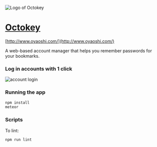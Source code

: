 ![Logo of Octokey](https://cloud.githubusercontent.com/assets/9557418/20035478/38eaf3be-a3a3-11e6-921c-ceec265b8948.png)

# [Octokey](http://www.oyaoshi.com/)
[http://www.oyaoshi.com/](http://www.oyaoshi.com/)

A web-based account manager that helps you remember passwords for your bookmarks. 

### Log in accounts with 1 click

![account login](https://cloud.githubusercontent.com/assets/9557418/20035629/d768e324-a3a9-11e6-8980-18d83dcd557f.gif)

### Running the app

```bash
npm install
meteor
```

### Scripts

To lint:

```bash
npm run lint
```


